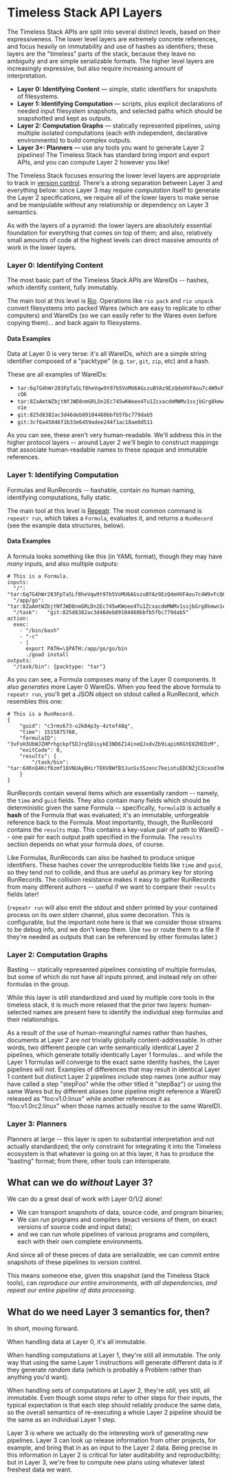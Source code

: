 Timeless Stack API Layers
=========================

The Timeless Stack APIs are split into several distinct levels, based on their expressiveness.
The lower level layers are extremely concrete references, and focus heavily on
immutability and use of hashes as identifiers; these layers are the "timeless"
parts of the stack, because they leave no ambiguity and are simple serializable
formats.
The higher level layers are increasingly expressive, but also require increasing
amount of interpretation.

- **Layer 0: Identifying Content** &mdash;
    simple, static identifiers for snapshots of filesystems.
- **Layer 1: Identifying Computation** &mdash;
    scripts, plus explicit declarations of needed input filesystem snapshots,
    and selected paths which should be snapshotted and kept as outputs.
- **Layer 2: Computation Graphs** &mdash;
    statically represented pipelines, using multiple isolated computations (each
    with independent, declarative environments) to build complex outputs.
- **Layer 3+: Planners** &mdash;
    use any tools you want to generate Layer 2 pipelines!  The Timeless Stack has
    standard bring import and export APIs, and you can compute Layer 2 however you like!

The Timeless Stack focuses ensuring the lower level layers are appropriate
to track in [version control](https://en.wikipedia.org/wiki/Version_control).
There's a strong separation between Layer 3 and everything below: since Layer 3
may require *computation* itself to generate the Layer 2 specifications, we
require all of the lower layers to make sense and be manipulable *without* any
relationship or dependency on Layer 3 semantics.

As with the layers of a pyramid: the lower layers are absolutely essential
foundation for everything that comes on top of them; and also, relatively small
amounts of code at the highest levels can direct massive amounts of work in
the lower layers.


### Layer 0: Identifying Content

The most basic part of the Timeless Stack APIs are WareIDs -- hashes, which
identify content, fully immutably.

The main tool at this level is [Rio](./cli/rio.md).
Operations like `rio pack` and `rio unpack` convert filesystems into packed
Wares (which are easy to replicate to other computers) and WareIDs (so we can
easily refer to the Wares even before copying them)... and back again to filesystems.

#### Data Examples

Data at Layer 0 is very terse: it's all WareIDs, which are a simple string identifier
composed of a "packtype" (e.g. `tar`, `git`, `zip`, etc) and a hash.

These are all examples of WareIDs:

- `tar:6q7G4hWr283FpTa5Lf8heVqw9t97b5VoMU6AGszuBYAz9EzQdeHVFAou7c4W9vFcQ6`
- `tar:8ZaAmtWZbjtNfJWD8nmGRLDn2Ec745wKWoee4Tu1ZcxacdmMWMv1ssjbGrg8kmwn1e`
- `git:825d8382ac3d46deb89104460bbfb5fbc779dab5`
- `git:3cf6a45846f1b33e6459adee244f1ac18ae0d511`

As you can see, these aren't very human-readable.  We'll address this in the
higher protocol layers -- around Layer 2 we'll begin to construct mappings
that associate human-readable names to these opaque and immutable references.


### Layer 1: Identifying Computation

Formulas and RunRecords -- hashable, contain no human naming, identifying computations, fully static.

The main tool at this level is [Repeatr](./cli/repeatr.md).  The most common
command is `repeatr run`, which takes a `Formula`, evaluates it, and returns
a `RunRecord` (see the example data structures, below).

#### Data Examples

A formula looks something like this (in YAML format), though they may have
*many* inputs, and also multiple outputs:

```
# This is a Formula.
inputs:
  "/":       "tar:6q7G4hWr283FpTa5Lf8heVqw9t97b5VoMU6AGszuBYAz9EzQdeHVFAou7c4W9vFcQ6"
  "/app/go": "tar:8ZaAmtWZbjtNfJWD8nmGRLDn2Ec745wKWoee4Tu1ZcxacdmMWMv1ssjbGrg8kmwn1e"
  "/task":   "git:825d8382ac3d46deb89104460bbfb5fbc779dab5"
action:
  exec:
    - "/bin/bash"
    - "-c"
    - |
      export PATH=\$PATH:/app/go/go/bin
      ./goad install
outputs:
  "/task/bin": {packtype: "tar"}
```

As you can see, a Formula composes many of the Layer 0 components.
It also *generates* more Layer 0 WareIDs.
When you feed the above formula to `repeatr run`, you'll get a JSON
object on stdout called a RunRecord, which resembles this one:

```
# This is a RunRecord.
{
	"guid": "c3rms673-o2k84p3y-4ztef48q",
	"time": 1515875768,
	"formulaID": "3vFsH3UbWJZHPrhgckpf5DJrq5DisykE3ND6Z14ineQJxdvZb9iapiKKGtE8ZHEDzM",
	"exitCode": 0,
	"results": {
		"/task/bin": "tar:6XKnQ4Kcf6zmf16VNUAyBHirTEKV8WfB3JunSx3Szenc7keiotuEDCNZjCXcxod7mH"
	}
}
```

RunRecords contain several items which are essentially random -- namely, the
`time` and `guid` fields.  They also contain many fields which should be
deterministic given the same Formula -- specifically, `formulaID` is actually
a **hash** of the Formula that was evaluated; it's an immutable, unforgeable
reference back to the Formula.  Most importantly, though, the RunRecord
contains the `results` map.  This contains a key-value pair of path to WareID --
one pair for each output path specified in the Formula.  The `results` section
depends on what your formula *does*, of course.

Like Formulas, RunRecords can also be hashed to produce unique identifiers.
These hashes cover the unreproducible fields like `time` and `guid`, so they
tend not to collide, and thus are useful as primary key for storing RunRecords.
The collision resistance makes it easy to gather RunRecords from many different
authors -- useful if we want to compare their `results` fields later!

(`repeatr run` will also emit the stdout and stderr printed by your contained
process on its own stderr channel, plus some decoration.  This is configurable,
but the important note here is that we consider those streams to be debug info,
and we don't keep them.  Use `tee` or route them to a file if they're needed
as outputs that can be referenced by other formulas later.)

### Layer 2: Computation Graphs

Basting -- statically represented pipelines consisting of multiple formulas, but some of which do *not* have all inputs pinned, and instead rely on other formulas in the group.

While this layer is still standardized and used by multiple core tools in the timeless stack, it is much more relaxed that the prior two layers: human-selected names are present here to identify the individual step formulas and their relationships.

As a result of the use of human-meaningful names rather than hashes, documents
at Layer 2 are *not* trivially globally content-addressable.
In other words, two different people can write semantically identical
Layer 2 pipelines, which generate totally identically Layer 1 formulas...
and while the Layer 1 formulas *will* converge to the exact same identity
hashes, the Layer pipelines will not.
Examples of differences that may result in identical Layer 1 content but
distinct Layer 2 pipelines include step names (one author may have called a step
"stepFoo" while the other titled it "stepBaz") or using the same Wares but by
different aliases (one pipeline might reference a WareID released as "foo:v1.0:linux" while another references it as "foo:v1.0rc2:linux" when those names actually resolve to the same WareID).

### Layer 3: Planners

Planners at large -- this layer is open to substantial interpretation and not actually standardized; the only constraint for integrating it into the Timeless ecosystem is that whatever is going on at this layer, it has to produce the "basting" format; from there, other tools can interoperate.


What can we do *without* Layer 3?
---------------------------------

We can do a great deal of work with Layer 0/1/2 alone!

- We can transport snapshots of data, source code, and program binaries;
- We can run programs and compilers (exact versions of them, on exact versions
  of source code and input data);
- and we can run whole pipelines of various programs and compilers, each with
  their own complete environments.

And since all of these pieces of data are serializable, we can commit
entire snapshots of these pipelines to version control.

This means someone else, given this snapshot (and the Timeless Stack tools),
can *reproduce our entire environments, with all dependencies, and repeat our
entire pipeline of data processing*.


What do we need Layer 3 semantics for, then?
--------------------------------------------

In short, moving forward.

When handling data at Layer 0, it's all immutable.

When handling computations at Layer 1, they're still all immutable.  The only
way that using the same Layer 1 instructions will generate different data is
if they generate *random* data (which is probably a Problem rather than anything
you'd want).

When handling sets of computations at Layer 2, they're *still*, yes still, all
immutable.  Even though some steps refer to other steps for their inputs, the
typical expectation is that each step should reliably produce the same data,
so the overall semantics of re-executing a whole Layer 2 pipeline should be the
same as an individual Layer 1 step.

Layer 3 is where we actually do the interesting work of generating *new* pipelines.  Layer 3 can look up release information from other projects, for
example, and bring that in as an input to the Layer 2 data.
Being precise in this information in Layer 2 is critical for later auditability
and reproducibility; but in Layer 3, we're free to compute new plans using
whatever latest freshest data we want.
